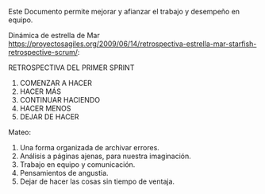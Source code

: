 Este Documento permite mejorar y afianzar el trabajo y desempeño en equipo.

Dinámica de estrella de Mar https://proyectosagiles.org/2009/06/14/retrospectiva-estrella-mar-starfish-retrospective-scrum/:

RETROSPECTIVA DEL PRIMER SPRINT

1. COMENZAR A HACER
2. HACER MÁS
3. CONTINUAR HACIENDO
4. HACER MENOS
5. DEJAR DE HACER

Mateo:
1. Una forma organizada de archivar errores.
2. Análisis a páginas ajenas, para nuestra imaginación.
3. Trabajo en equipo y comunicación.
4. Pensamientos de angustia.
5. Dejar de hacer las cosas sin tiempo de ventaja. 

